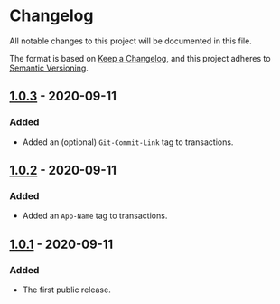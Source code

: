# Changelog

All notable changes to this project will be documented in this file.

The format is based on [Keep a Changelog](https://keepachangelog.com/en/1.0.0/),
and this project adheres to [Semantic Versioning](https://semver.org/spec/v2.0.0.html).

## [1.0.3] - 2020-09-11

### Added

- Added an (optional) `Git-Commit-Link` tag to transactions.

## [1.0.2] - 2020-09-11

### Added

- Added an `App-Name` tag to transactions.

## [1.0.1] - 2020-09-11

### Added

- The first public release.

[1.0.3]: https://github.com/artob/gitstamp-action/compare/1.0.2...1.0.3
[1.0.2]: https://github.com/artob/gitstamp-action/compare/1.0.1...1.0.2
[1.0.1]: https://github.com/artob/gitstamp-action/compare/1.0.0...1.0.1
